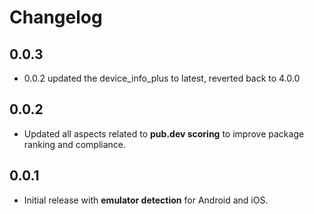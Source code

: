 # Changelog

## 0.0.3
- 0.0.2 updated the device_info_plus to latest, reverted back to 4.0.0

## 0.0.2
- Updated all aspects related to **pub.dev scoring** to improve package ranking and compliance.

## 0.0.1
- Initial release with **emulator detection** for Android and iOS.
